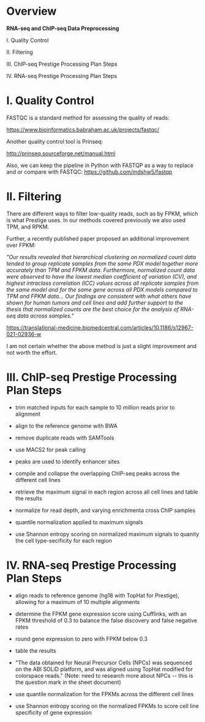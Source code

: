 # Overview

**RNA-seq and ChIP-seq Data Preprocessing**

I. Quality Control

II. Filtering

III. ChIP-seq Prestige Processing Plan Steps

IV. RNA-seq Prestige Processing Plan Steps


# I. Quality Control

FASTQC is a standard method for assessing the quality of reads:

https://www.bioinformatics.babraham.ac.uk/projects/fastqc/

Another quality control tool is Prinseq:

http://prinseq.sourceforge.net/manual.html

Also, we can keep the pipeline in Python with FASTQP as a way to replace and or compare with FASTQC: https://github.com/mdshw5/fastqp


# II. Filtering

There are different ways to filter low-quality reads, such as by FPKM, which is what Prestige uses. In our methods covered previously we also used TPM, and RPKM.

Further, a recently published paper proposed an additional improvement over FPKM:

<i>"Our results revealed that hierarchical clustering on normalized count data tended to group replicate samples from the same PDX model together more accurately than TPM and FPKM data. Furthermore, normalized count data were observed to have the lowest median coefficient of variation (CV), and highest intraclass correlation (ICC) values across all replicate samples from the same model and for the same gene across all PDX models compared to TPM and FPKM data... Our findings are consistent with what others have shown for human tumors and cell lines and add further support to the thesis that normalized counts are the best choice for the analysis of RNA-seq data across samples."</i>

https://translational-medicine.biomedcentral.com/articles/10.1186/s12967-021-02936-w

I am not certain whether the above method is just a slight improvement and not worth the effort.


# III. ChIP-seq Prestige Processing Plan Steps

* trim matched inputs for each sample to 10 million reads prior to alignment

* align to the reference genome with BWA

* remove duplicate reads with SAMTools

* use MACS2 for peak calling

* peaks are used to identify enhancer sites

* compile and collapse the overlapping ChIP-seq peaks across the different cell lines

* retrieve the maximum signal in each region across all cell lines and table the results

* normalize for read depth, and varying enrichmenta cross ChIP samples

* quantile normalization applied to maximum signals

* use Shannon entropy scoring on normalized maximum signals to quanity the cell type-secificity for each region

# IV. RNA-seq Prestige Processing Plan Steps

* align reads to reference genome (hg18 with TopHat for Prestige), allowing for a maximum of 10 multiple alignments

* determine the FPKM gene expression score using Cufflinks, with an FPKM threshold of 0.3 to balance the false discovery and false negative rates

* round gene expression to zero with FPKM below 0.3

* table the results

* "The data obtained for Neural Precursor Cells (NPCs) was sequenced on the ABI SOLiD platform, and was aligned using
TopHat modified for colorspace reads." (Note: need to research more about NPCs -- this is the question mark in the sheet document)

* use quantile normalization for the FPKMs across the different cell lines

* use Shannon entropy scoring on the normalized FPKMs to score cell line specificity of gene expression







